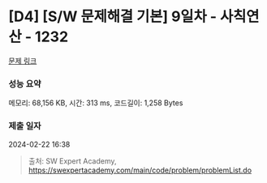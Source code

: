 # [D4] [S/W 문제해결 기본] 9일차 - 사칙연산 - 1232 

[문제 링크](https://swexpertacademy.com/main/code/problem/problemDetail.do?contestProbId=AV141J8KAIcCFAYD) 

### 성능 요약

메모리: 68,156 KB, 시간: 313 ms, 코드길이: 1,258 Bytes

### 제출 일자

2024-02-22 16:38



> 출처: SW Expert Academy, https://swexpertacademy.com/main/code/problem/problemList.do